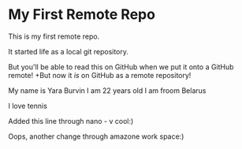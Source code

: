 # My First Remote Repo

This is my first remote repo.

It started life as a local git repository.

But you'll be able to read this on GitHub when we put it onto a GitHub remote!
+But now it *is* on GitHub as a remote repository!

My name is Yara Burvin
I am 22 years old
I am froom Belarus

I love tennis

Added this line through nano - v cool:)

Oops, another change through amazone work space:)
